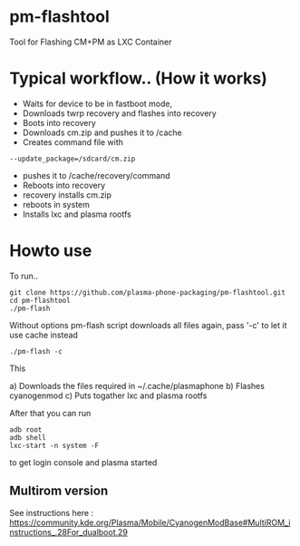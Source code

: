 # pm-flashtool
Tool for Flashing CM+PM as LXC Container

# Typical workflow.. (How it works)

- Waits for device to be in fastboot mode,
- Downloads twrp recovery and flashes into recovery
- Boots into recovery
- Downloads cm.zip and pushes it to /cache
- Creates command file with
```
--update_package=/sdcard/cm.zip
```
- pushes it to /cache/recovery/command
- Reboots into recovery
- recovery installs cm.zip
- reboots in system
- Installs lxc and plasma rootfs

# Howto use

To run..

```
git clone https://github.com/plasma-phone-packaging/pm-flashtool.git
cd pm-flashtool
./pm-flash
```

Without options pm-flash script downloads all files again, pass '-c' to let it use cache instead

```
./pm-flash -c
```

This

a) Downloads the files required in ~/.cache/plasmaphone
b) Flashes cyanogenmod
c) Puts togather lxc and plasma rootfs

After that you can run

```
adb root
adb shell
lxc-start -n system -F
```

to get login console and plasma started

Multirom version
----------------
See instructions here : https://community.kde.org/Plasma/Mobile/CyanogenModBase#MultiROM_instructions_.28For_dualboot.29
